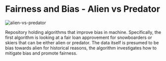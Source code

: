 # Fairness and Bias - Alien vs Predator

![alien-vs-predator](https://github.com/alinvdu/fairness-and-bias/assets/16021447/da582f13-e0da-440b-bd9f-1a0b2a2325d7)

Repository holding algorithms that improve bias in machine. Specifically, the first algorithm is looking at a fair loan approvement for snowboarders or skiers that can be either alien or predator. The data itself is presumed to be bias towards alien for historical reasons, the algorithm investigates how to mitigate bias and promote fairness.
